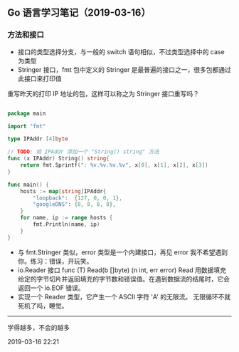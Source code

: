 ## Go 语言学习笔记（2019-03-16）

### 方法和接口

* 接口的类型选择分支，与一般的 switch 语句相似，不过类型选择中的 case 为类型
* Stringer 接口，fmt 包中定义的 Stringer 是最普遍的接口之一，很多包都通过此接口来打印值

重写昨天的打印 IP 地址的包，这样可以称之为 Stringer 接口重写吗？

``` Go

package main

import "fmt"

type IPAddr [4]byte

// TODO: 给 IPAddr 添加一个 "String() string" 方法
func (x IPAddr) String() string{
	return fmt.Sprintf(": %v.%v.%v.%v", x[0], x[1], x[2], x[3])
}

func main() {
	hosts := map[string]IPAddr{
		"loopback":  {127, 0, 0, 1},
		"googleDNS": {8, 8, 8, 8},
	}
	for name, ip := range hosts {
		fmt.Println(name, ip)
	}
}

```

 * 与 fmt.Stringer 类似，error 类型是一个内建接口，再见 error 我不希望遇到你。练习：错误，开玩笑。
 * io.Reader 接口 func (T) Read(b []byte) (n int, err error) Read 用数据填充给定的字节切片并返回填充的字节数和错误值。在遇到数据流的结尾时，它会返回一个 io.EOF 错误。
 * 实现一个 Reader 类型，它产生一个 ASCII 字符 'A' 的无限流。 无限循环不就死机了吗，睡觉。

------------
学得越多，不会的越多

2019-03-16 22:21